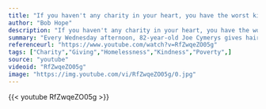 ```yaml
---
title: "If you haven't any charity in your heart, you have the worst kind of heart trouble."
author: "Bob Hope"
description: "If you haven't any charity in your heart, you have the worst kind of heart trouble. - Bob Hope quotes from GetInspired365.com"
summary: "Every Wednesday afternoon, 82-year-old Joe Cymerys gives haircuts to the homeless in Hartford, Conn. free of charge."
referenceurl: "https://www.youtube.com/watch?v=RfZwqeZO05g"
tags: ["Charity","Giving","Homelessness","Kindness","Poverty",]
source: "youtube"
videoid: "RfZwqeZO05g"
image: "https://img.youtube.com/vi/RfZwqeZO05g/0.jpg"
---
```


{{< youtube RfZwqeZO05g >}}
